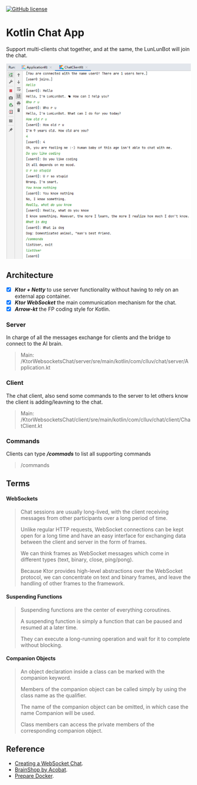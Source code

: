 [![GitHub license](https://img.shields.io/badge/license-Apache%20License%202.0-blue.svg?style=flat)](https://www.apache.org/licenses/LICENSE-2.0)

# Kotlin Chat App
Support multi-clients chat together, and at the same, the LunLunBot will join the chat.

![img.png](img.png)

## Architecture
- [x] ***Ktor + Netty*** to use server functionality without having to rely on an external app container.
- [x] ***Ktor WebSocket*** the main communication mechanism for the chat.
- [x] ***Arrow-kt*** the FP coding style for Kotlin.
### Server
In charge of all the messages exchange for clients and the bridge to connect to the AI brain. 
> Main: /KtorWebsocketsChat/server/sre/main/kotlin/com/clluv/chat/server/Application.kt

### Client
The chat client, also send some commands to the server to let others know the client is adding/leavning to the chat.
> Main: /KtorWebsocketsChat/client/sre/main/kotlin/com/clluv/chat/client/ChatClient.kt

### Commands
Clients can type ***/commads*** to list all supporting commands
> /commands

## Terms
#### WebSockets
>Chat sessions are usually long-lived, with the client receiving messages from other participants over a long period of time.
> 
>Unlike regular HTTP requests, WebSocket connections can be kept open for a long time and have an easy interface for exchanging data between the client and server in the form of frames.
>
>We can think frames as WebSocket messages which come in different types (text, binary, close, ping/pong).
>
>Because Ktor provides high-level abstractions over the WebSocket protocol, we can concentrate on text and binary frames, and leave the handling of other frames to the framework.
#### Suspending Functions
>Suspending functions are the center of everything coroutines.
>
>A suspending function is simply a function that can be paused and resumed at a later time. 
> 
>They can execute a long-running operation and wait for it to complete without blocking.
#### Companion Objects
>An object declaration inside a class can be marked with the companion keyword.
> 
>Members of the companion object can be called simply by using the class name as the qualifier.
> 
>The name of the companion object can be omitted, in which case the name Companion will be used.
> 
>Class members can access the private members of the corresponding companion object.

## Reference
- [Creating a WebSocket Chat](https://ktor.io/docs/creating-web-socket-chat.html).
- [BrainShop by Acobat](https://brainshop.ai/).
- [Prepare Docker](https://ktor.io/docs/docker.html#prepare-docker-image).